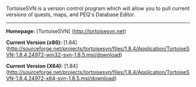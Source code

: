 TortoiseSVN is a version control program which will allow you to pull current versions of quests, maps, and PEQ's Database Editor.

***

**Homepage:** [TortoiseSVN] (http://tortoisesvn.net)

**Current Version (x86):** [1.84] (http://sourceforge.net/projects/tortoisesvn/files/1.8.4/Application/TortoiseSVN-1.8.4.24972-win32-svn-1.8.5.msi/download)

**Current Version (X64):** [1.84] (http://sourceforge.net/projects/tortoisesvn/files/1.8.4/Application/TortoiseSVN-1.8.4.24972-x64-svn-1.8.5.msi/download)